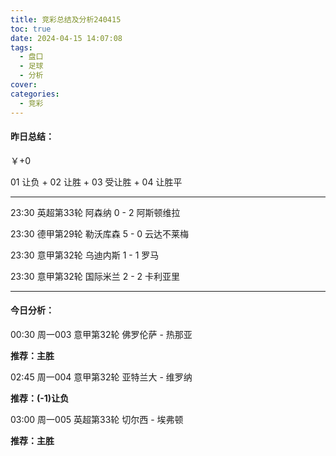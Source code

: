 ```yaml
---
title: 竞彩总结及分析240415
toc: true
date: 2024-04-15 14:07:08
tags:
  - 盘口
  - 足球
  - 分析
cover:
categories:
  - 竞彩
---
```


#### 昨日总结：

￥+0

01 让负 + 02 让胜 + 03 受让胜 + 04 让胜平

----

23:30 英超第33轮 阿森纳  0 - 2 阿斯顿维拉

23:30  德甲第29轮 勒沃库森  5 - 0  云达不莱梅

23:30 意甲第32轮 乌迪内斯  1 - 1  罗马

23:30 意甲第32轮 国际米兰  2 - 2 卡利亚里

-----

#### 今日分析：

00:30 周一003 意甲第32轮 佛罗伦萨 -  热那亚

**推荐：主胜**

02:45 周一004 意甲第32轮 亚特兰大  -  维罗纳

**推荐：(-1)让负**

03:00 周一005 英超第33轮 切尔西  -  埃弗顿

**推荐：主胜**
